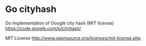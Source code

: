 Go cityhash
===========

Go implementation of Google city hash (MIT license)
https://code.google.com/p/cityhash/

MIT License http://www.opensource.org/licenses/mit-license.php
